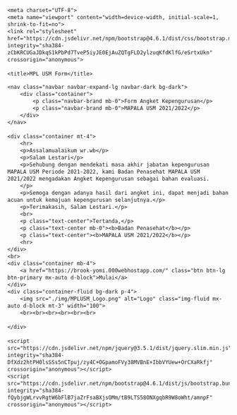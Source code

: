 <!DOCTYPE html>
<html lang="en">
<head>

    <meta charset="UTF-8">
    <meta name="viewport" content="width=device-width, initial-scale=1, shrink-to-fit=no">
    <link rel="stylesheet" href="https://cdn.jsdelivr.net/npm/bootstrap@4.6.1/dist/css/bootstrap.min.css" integrity="sha384-zCbKRCUGaJDkqS1kPbPd7TveP5iyJE0EjAuZQTgFLD2ylzuqKfdKlfG/eSrtxUkn" crossorigin="anonymous">

    <title>MPL USM Form</title>

</head>
<body>

    <nav class="navbar navbar-expand-lg navbar-dark bg-dark">
        <div class="container">
            <p class="navbar-brand mb-0">Form Angket Kepengurusan</p>
            <p class="navbar-brand mb-0">MAPALA USM 2021/2022</p>
        </div>
    </nav>

    <div class="container mt-4">
        <hr>
        <p>Assalamualaikum wr.wb</p>
        <p>Salam Lestari</p> 
        <p>Sehubung dengan mendekati masa akhir jabatan kepengurusan MAPALA USM Periode 2021-2022, kami Badan Penasehat MAPALA USM 2021/2022 mengadakan Angket Kepengurusan sebagai bahan evaluasi.
        </p>
        <p>Semoga dengan adanya hasil dari angket ini, dapat menjadi bahan acuan untuk kemajuan kepengurusan selanjutnya.</p>
        <p>Terimakasih, Salam Lestari.</p>
        <br>
        <p class="text-center">Tertanda,</p>
        <p class="text-center mb-0"><b>Badan Penasehat</b></p>
        <p class="text-center"><b>MAPALA USM 2021/2022</b></p>
        <hr>
    </div>
    <br>
    <div class="container mb-4">
        <a href="https://brook-yomi.000webhostapp.com/" class="btn btn-lg btn-primary mx-auto d-block">Mulai</a>
    </div>
    <div class="container-fluid bg-dark p-4">
        <img src="./img/MPLUSM_Logo.png" alt="Logo" class="img-fluid mx-auto d-block mt-3" width="100">
        <br><br><br><br><br><br>

    </div>

    <script src="https://cdn.jsdelivr.net/npm/jquery@3.5.1/dist/jquery.slim.min.js" integrity="sha384-DfXdz2htPH0lsSSs5nCTpuj/zy4C+OGpamoFVy38MVBnE+IbbVYUew+OrCXaRkfj" crossorigin="anonymous"></script>
    <script src="https://cdn.jsdelivr.net/npm/bootstrap@4.6.1/dist/js/bootstrap.bundle.min.js" integrity="sha384-fQybjgWLrvvRgtW6bFlB7jaZrFsaBXjsOMm/tB9LTS58ONXgqbR9W8oWht/amnpF" crossorigin="anonymous"></script>

</body>
</html>

